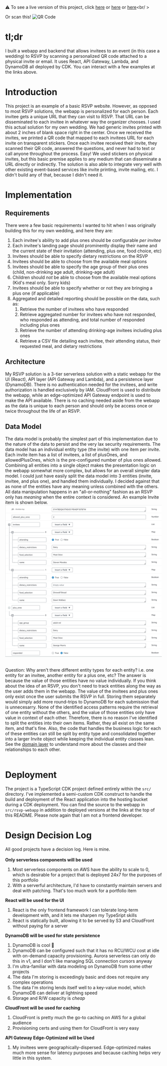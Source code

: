 :warning: To see a live version of this project, click [here](https://rsvp.portfolio.mannyserrano.com/01H7BDQKXTNSVD1PEHDP1B7B7W) or [here](https://rsvp.portfolio.mannyserrano.com/01H7BDQJYFVF6SV69Q63AQKM4K) or [here](https://rsvp.portfolio.mannyserrano.com/01H7BDQJ5CXEG1DDGCBNPND438)<br/ >

Or scan this!
<img src='qr-code.png' alt='QR Code' />

# tl;dr
I built a webapp and backend that allows invitees to an event (in this case a wedding) to RSVP by scanning a personalized QR code attached to a physical invite or email. It uses React, API Gateway, Lambda, and DynamoDB all deployed by CDK. You can interact with a few examples at the links above. 

# Introduction
This project is an example of a basic RSVP website. However, as opposed to most RSVP solutions, the webapp is personalized for each person. Each invitee gets a unique URL that they can visit to RSVP. That URL can be disseminated to each invitee in whatever way the organizer chooses. I used this actual solution for my own wedding. We had generic invites printed with about 2 inches of blank space right in the center. Once we received the invites, we printed a QR code that mapped to each invitees URL for each invite on transparent stickers. Once each invitee received their invite, they scanned their QR code, answered the questions, and never had to text or call anyone throughout the process. Easy! We used stickers on physical invites, but this basic premise applies to any medium that can disseminate a URL directly or indirectly. The solution is also able to integrate very well with other existing event-based services like invite printing, invite mailing, etc. I didn't build any of that, because I didn't need it.

# Implementation
## Requirements
There were a few basic requirements I wanted to hit when I was originally building this for my own wedding, and here they are:
1. Each invitee's ability to add plus ones should be configurable _per invitee_
1. Each invitee's landing page should prominently display their name and the current state of their invitation (attending, plus one, food choice, etc)
1. Invitees should be able to specify dietary restrictions on the RSVP
1. Invitees should be able to choose from the available meal options
1. Invitees should be able to specify the age group of their plus ones (child, non-drinking age adult, drinking-age adult)
1. Children should _not_ be able to choose from the available meal options (Kid's meal only. Sorry kids)
1. Invitees should be able to specify whether or not they are bringing a plus one (if applicable)
1. Aggregated and detailed reporting should be possible on the data, such as:
    1. Retrieve the number of invitees who have responded
    1. Retrieve aggregated number for invitees who have not responded, who responded as attending, and total number of responded including plus ones
    1. Retrieve the number of attending drinking-age invitees including plus ones
    1. Retrieve a CSV file detailing each invitee, their attending status, their requested meal, and dietary restrictions

## Architecture
My RSVP solution is a 3-tier serverless solution with a static webapp for the UI (React), API layer (API Gateway and Lambda), and a persistence layer (DynamoDB). There is no authentication needed for the invitees, and write authorization is handled exclusively by IAM. CloudFront is used to distribute the webapp, while an edge-optimized API Gateway endpoint is used to make the API available. There is no caching needed aside from the webapp as the data is unique to each person and should only be access once or twice throughout the life of an RSVP. 

## Data Model
The data model is probably the simplest part of this implementation due to the nature of the data to persist and the very lax security requirements. The data model has an individual entity type (the invite) with one item per invite. Each invite item has a list of invitees, a list of plusOnes, and allowedPlusOnes, which is the pre-configured number of plus ones allowed. Combining all entities into a single object makes the presentation logic on the webapp somewhat more complex, but allows for an overall simpler data model. I could just have easily split the data model into 3 entities (invite, invitee, and plus one), and handled them individually. I decided against that as none of the entities have any meaning unless combined with the others. All data manipulation happens in an "all-or-nothing" fashion as an RSVP only has _meaning_ when the entire context is considered. An example Invite item is shown below.<br />
<img src='assets/example-invite.PNG' alt='Example Invite Object'><br /><br />

Question: Why aren't there different entity types for each entity? i.e. one entity for an invitee, another entity for a plus one, etc? The answer is because the value of those entities have no value individually. If you think about the idea of an RSVP, you don't need to track entities along the way as the user adds them in the webapp. The value of the invitees and plus ones only exist once the user submits the RSVP in full. Storing them separately would simply add more round-trips to DynamoDB for each submission that is unnecesarry. None of the identified access patterns require the retrieval of one entity without the others, and the value of those entities only have value in context of each other. Therefore, there is no reason I've identified to split the entities into their own items. Rather, they all exist on the same item, and that's fine. Also, the code that handles the business logic for each of these entities can still be split by entity type and consolidated together into a larger Invite object while keeping the individual entity classes lean. See the [domain layer](./src/lib/lambda/domain_layer) to understand more about the classes and their relationships to each other.<br /><br />

# Deployment
The project is a TypeScript CDK project defined entirely within the `src/` directory. I've implemented a semi-custom CDK construct to handle the build and deployment of the React application into the hosting bucket during a CDK deployment. You can find the source to the webapp in `src/rsvp-webapp` in addition to deployed versions at the links at the top of this README. Please note again that I am not a frontend developer.

# Design Decision Log
All good projects have a decision log. Here is mine.<br /><br />
__Only serverless components will be used__
1. Most serverless components on AWS have the ability to scale to 0, which is desirable for a project that is deployed 24x7 for the purposes of this portfolio
1. With a serverful architecture, I'd have to constantly maintain servers and deal with patching. That's too much work for a portfolio item

__React will be used for the UI__  
1. React is the only frontend framework I can tolerate long-term development with, and it lets me sharpen my TypeSript skills
1. React is statically built, allowing it to be served by S3 and CloudFront without paying for a server

__DynamoDB will be used for state persistence__  
1. DynamoDB is cool :call_me_hand:
1. DynamoDB can be configured such that it has no RCU/WCU cost at idle with on-demand capacity provisioning. Aurora serverless can only do this in v1, and I don't like managing SQL connection cursors anyway
1. I'm ultra-familiar with data modeling on DynamoDB from some other projects
1. The data I'm storing is exceedingly basic and does not require any complex operations
1. The data I'm storing lends itself well to a key-value model, which DynamoDB can deliver at lightning speed
1. Storage and R/W capacity is _cheap_

__CloudFront will be used for caching__
1. CloudFront is pretty much the go-to caching on AWS for a global audience
1. Provisioning certs and using them for CloudFront is very easy

__API Gateway Edge-Optimized will be Used__
1. My invitees were geographically-dispersed. Edge-optimized makes much more sense for latency purposes and because caching helps very little in this system.